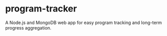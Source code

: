 # program-tracker
A Node.js and MongoDB web app for easy program tracking and long-term progress aggregation.
